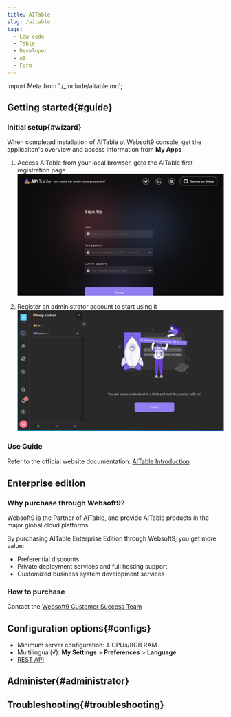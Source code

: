```yaml
---
title: AITable
slug: /aitable
tags:
  - Low code
  - Table
  - Developer
  - AI
  - Form
---
```


import Meta from './_include/aitable.md';

<Meta name="meta" />

## Getting started{#guide}

### Initial setup{#wizard}

When completed installation of AITable at Websoft9 console, get the applicaiton's overview and access information from **My Apps**   

1. Access AITable from your local browser, goto the AITable first registration page
   ![](./assets/apitable-init-websoft9.png)

2. Register an administrator account to start using it
   ![](./assets/apitable-main-websoft9.png)

### Use Guide

Refer to the official website documentation: [AITable Introduction](https://help.aitable.ai/docs/guide/tutorial-1-quick-start)

## Enterprise edition 

### Why purchase through Websoft9? 

Websoft9 is the Partner of AITable, and provide AITable products in the major global cloud platforms.  

By purchasing AITable Enterprise Edition through Websoft9, you get more value: 

- Preferential discounts
- Private deployment services and full hosting support
- Customized business system development services

### How to purchase   

Contact the [Websoft9 Customer Success Team](./helpdesk)

## Configuration options{#configs}

- Minimum server configuration: 4 CPUs/8GB RAM
- Multilingual(√): **My Settings** > **Preferences** > **Language**
- [REST API](https://developers.apitable.com/api/reference/)

## Administer{#administrator}

## Troubleshooting{#troubleshooting}